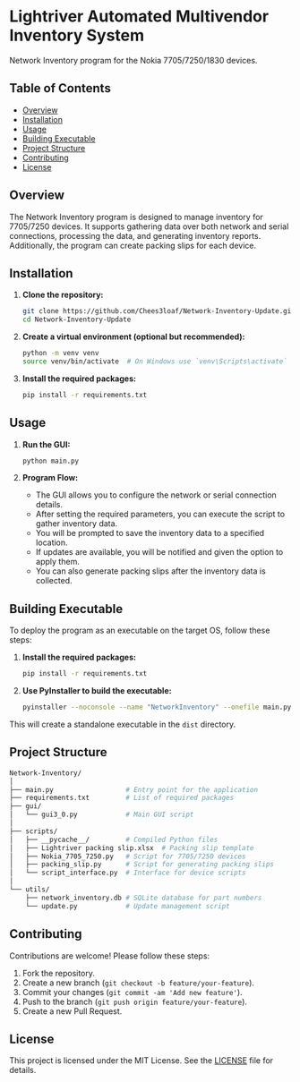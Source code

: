 # Lightriver Automated Multivendor Inventory System

Network Inventory program for the Nokia 7705/7250/1830 devices.

## Table of Contents

- [Overview](#overview)
- [Installation](#installation)
- [Usage](#usage)
- [Building Executable](#building-executable)
- [Project Structure](#project-structure)
- [Contributing](#contributing)
- [License](#license)

## Overview

The Network Inventory program is designed to manage inventory for 7705/7250 devices. It supports gathering data over both network and serial connections, processing the data, and generating inventory reports. Additionally, the program can create packing slips for each device.

## Installation

1. **Clone the repository:**

   ```bash
   git clone https://github.com/Chees3loaf/Network-Inventory-Update.git
   cd Network-Inventory-Update
   ```

2. **Create a virtual environment (optional but recommended):**

   ```bash
   python -m venv venv
   source venv/bin/activate  # On Windows use `venv\Scripts\activate`
   ```

3. **Install the required packages:**

   ```bash
   pip install -r requirements.txt
   ```

## Usage

1. **Run the GUI:**

   ```bash
   python main.py
   ```

2. **Program Flow:**
   - The GUI allows you to configure the network or serial connection details.
   - After setting the required parameters, you can execute the script to gather inventory data.
   - You will be prompted to save the inventory data to a specified location.
   - If updates are available, you will be notified and given the option to apply them.
   - You can also generate packing slips after the inventory data is collected.

## Building Executable

To deploy the program as an executable on the target OS, follow these steps:

1. **Install the required packages:**

   ```bash
   pip install -r requirements.txt
   ```

2. **Use PyInstaller to build the executable:**

   ```bash
   pyinstaller --noconsole --name "NetworkInventory" --onefile main.py
   ```

This will create a standalone executable in the `dist` directory.

## Project Structure

```bash
Network-Inventory/
│
├── main.py                  # Entry point for the application
├── requirements.txt         # List of required packages
├── gui/
│   └── gui3_0.py            # Main GUI script
│
├── scripts/
│   ├── __pycache__/         # Compiled Python files
│   ├── Lightriver packing slip.xlsx  # Packing slip template
│   ├── Nokia_7705_7250.py   # Script for 7705/7250 devices
│   ├── packing_slip.py      # Script for generating packing slips
│   └── script_interface.py  # Interface for device scripts
│
└── utils/
    ├── network_inventory.db # SQLite database for part numbers
    └── update.py            # Update management script
```

## Contributing

Contributions are welcome! Please follow these steps:

1. Fork the repository.
2. Create a new branch (`git checkout -b feature/your-feature`).
3. Commit your changes (`git commit -am 'Add new feature'`).
4. Push to the branch (`git push origin feature/your-feature`).
5. Create a new Pull Request.

## License

This project is licensed under the MIT License. See the [LICENSE](LICENSE) file for details.
